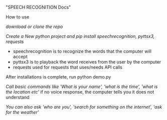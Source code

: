 "SPEECH RECOGNITION Docs"

How to use

*download or clone the repo*

*Create a New python project and pip install speechrecognition, pyttsx3, requests*
  - speechrecognition is to recognize the words that the computer will accept
  - pyttsx3 is to playback the word receives from the user by the computer
  - requests used for requests that uses/needs API calls

After installations is complete, run python demo.py

*Call basic commands like 'What is your name', 'what is the time', 'what is the location etc'*
if no voice response, the computer tells you it does not understand

*You can also ask 'who are you', 'search for something on the internet', 'ask for the weather'*
